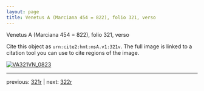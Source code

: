 ```yaml
---
layout: page
title: Venetus A (Marciana 454 = 822), folio 321, verso
---
```


Venetus A (Marciana 454 = 822), folio 321, verso

Cite this object as `urn:cite2:hmt:msA.v1:321v`.  The full image is linked to a citation tool you can use to cite regions of the image.

[![VA321VN_0823](http://www.homermultitext.org/iipsrv?IIIF=/project/homer/pyramidal/deepzoom/hmt/vaimg/2017a/VA321VN_0823.tif/full/800,/0/default.jpg)](http://www.homermultitext.org/ict2/?urn=urn:cite2:hmt:vaimg.2017a:VA321VN_0823) 

---

previous:  [321r](../321r/) | next: [322r](../322r/)